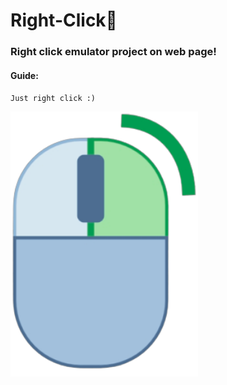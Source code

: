 # Right-Click🫵

### Right click emulator project on web page!
 #### Guide:
`Just right click :)`

<img align="left" width="300px" src="img/mouse.png">
